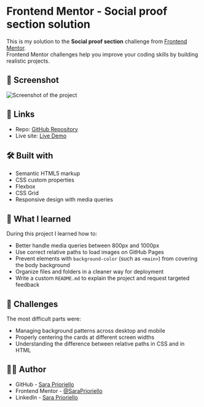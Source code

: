 # Frontend Mentor - Social proof section solution

This is my solution to the **Social proof section** challenge from [Frontend Mentor](https://www.frontendmentor.io).  
Frontend Mentor challenges help you improve your coding skills by building realistic projects.

## 📸 Screenshot

![Screenshot of the project]("social-proof-section/assets/image/screenshot-desktop.png")

## 🔗 Links

- Repo: [GitHub Repository](https://github.com/SaraPrioriello/social-proof-section)
- Live site: [Live Demo](https://social-proof-section-sp.netlify.app/)

## 🛠️ Built with

- Semantic HTML5 markup  
- CSS custom properties  
- Flexbox  
- CSS Grid  
- Responsive design with media queries  

## 🚀 What I learned

During this project I learned how to:  
- Better handle media queries between 800px and 1000px  
- Use correct relative paths to load images on GitHub Pages  
- Prevent elements with `background-color` (such as `<main>`) from covering the body background  
- Organize files and folders in a cleaner way for deployment  
- Write a custom `README.md` to explain the project and request targeted feedback  

## 🤔 Challenges

The most difficult parts were:  
- Managing background patterns across desktop and mobile  
- Properly centering the cards at different screen widths  
- Understanding the difference between relative paths in CSS and in HTML  

## 👩‍💻 Author

- GitHub - [Sara Prioriello](https://github.com/SaraPrioriello)  
- Frontend Mentor - [@SaraPrioriello](https://www.frontendmentor.io/profile/SaraPrioriello)  
- LinkedIn - [Sara Prioriello](https://www.linkedin.com/in/saraprioriello)
